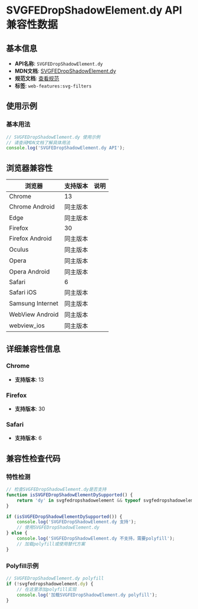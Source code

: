 # SVGFEDropShadowElement.dy API 兼容性数据

## 基本信息

- **API名称**: `SVGFEDropShadowElement.dy`
- **MDN文档**: [SVGFEDropShadowElement.dy](https://developer.mozilla.org/docs/Web/API/SVGFEDropShadowElement/dy)
- **规范文档**: [查看规范](https://drafts.fxtf.org/filter-effects/#dom-svgfedropshadowelement-dy)
- **标签**: `web-features:svg-filters`

## 使用示例

### 基本用法

```javascript
// SVGFEDropShadowElement.dy 使用示例
// 请查阅MDN文档了解具体用法
console.log('SVGFEDropShadowElement.dy API');
```

## 浏览器兼容性

| 浏览器 | 支持版本 | 说明 |
|--------|----------|------|
| Chrome | 13 |  |
| Chrome Android | 同主版本 |  |
| Edge | 同主版本 |  |
| Firefox | 30 |  |
| Firefox Android | 同主版本 |  |
| Oculus | 同主版本 |  |
| Opera | 同主版本 |  |
| Opera Android | 同主版本 |  |
| Safari | 6 |  |
| Safari iOS | 同主版本 |  |
| Samsung Internet | 同主版本 |  |
| WebView Android | 同主版本 |  |
| webview_ios | 同主版本 |  |

## 详细兼容性信息

### Chrome

- **支持版本**: 13

### Firefox

- **支持版本**: 30

### Safari

- **支持版本**: 6

## 兼容性检查代码

### 特性检测

```javascript
// 检查SVGFEDropShadowElement.dy是否支持
function isSVGFEDropShadowElementDySupported() {
    return 'dy' in svgfedropshadowelement && typeof svgfedropshadowelement.dy === 'function';
}

if (isSVGFEDropShadowElementDySupported()) {
    console.log('SVGFEDropShadowElement.dy 支持');
    // 使用SVGFEDropShadowElement.dy
} else {
    console.log('SVGFEDropShadowElement.dy 不支持，需要polyfill');
    // 加载polyfill或使用替代方案
}
```

### Polyfill示例

```javascript
// SVGFEDropShadowElement.dy polyfill
if (!svgfedropshadowelement.dy) {
    // 在这里添加polyfill实现
    console.log('加载SVGFEDropShadowElement.dy polyfill');
}
```

